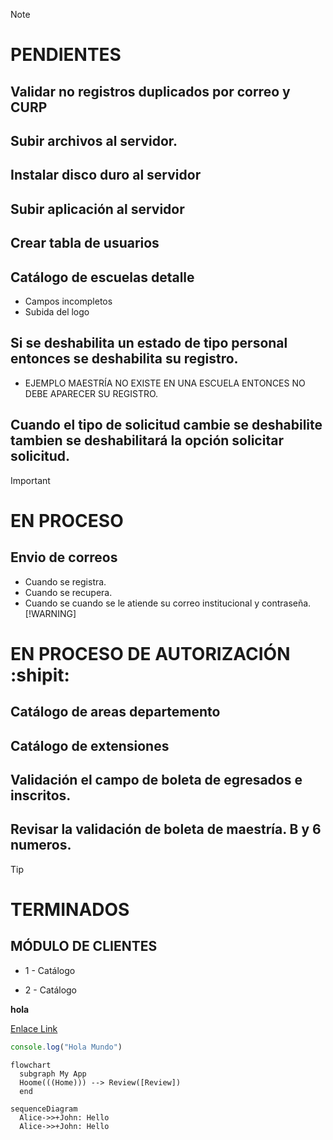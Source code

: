 > [!NOTE]
> # PENDIENTES
> ## Validar no registros duplicados por correo  y CURP
> ## Subir archivos al servidor.
> ## Instalar disco duro al servidor
> ## Subir aplicación al servidor
> ## Crear tabla de usuarios
> ## Catálogo de escuelas detalle 
> 	* Campos incompletos
> 	* Subida del logo
> ## Si se deshabilita un estado de tipo personal entonces se deshabilita su registro.
> 	*  EJEMPLO MAESTRÍA NO EXISTE EN UNA ESCUELA ENTONCES NO DEBE APARECER SU REGISTRO.
> ## Cuando el tipo de solicitud cambie se deshabilite tambien se deshabilitará la opción solicitar solicitud.


 
> [!IMPORTANT]
> # EN PROCESO
> ## Envio de correos 
> 	* Cuando se registra.
> 	* Cuando se recupera.
> 	* Cuando se cuando se le atiende su correo institucional y contraseña.
> [!WARNING]
> # EN PROCESO DE AUTORIZACIÓN :shipit:
> ## Catálogo de areas departemento 
> ## Catálogo de extensiones 
> ## Validación el campo de boleta de egresados e inscritos. 
> ## Revisar la validación de boleta de maestría. B y 6 numeros. 
 

> [!TIP]
> # TERMINADOS



## MÓDULO DE CLIENTES
* 1 - Catálogo
- 2 - Catálogo



**hola**

[Enlace Link](https//:www.google.com)

```javascript
console.log("Hola Mundo")
```

```mermaid
flowchart
  subgraph My App
  Hoome(((Home))) --> Review([Review])
  end
```
  
```mermaid
sequenceDiagram
  Alice->>+John: Hello
  Alice->>+John: Hello
```
